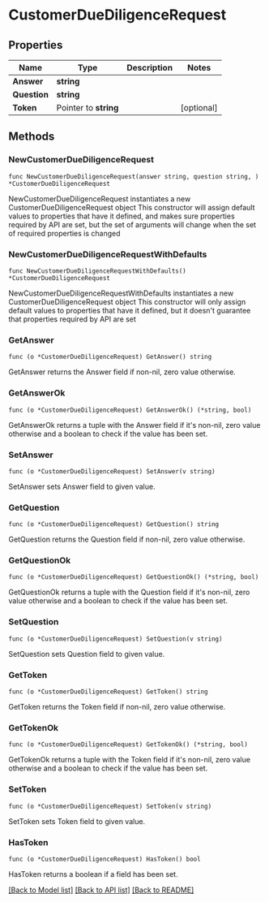 # CustomerDueDiligenceRequest

## Properties

Name | Type | Description | Notes
------------ | ------------- | ------------- | -------------
**Answer** | **string** |  | 
**Question** | **string** |  | 
**Token** | Pointer to **string** |  | [optional] 

## Methods

### NewCustomerDueDiligenceRequest

`func NewCustomerDueDiligenceRequest(answer string, question string, ) *CustomerDueDiligenceRequest`

NewCustomerDueDiligenceRequest instantiates a new CustomerDueDiligenceRequest object
This constructor will assign default values to properties that have it defined,
and makes sure properties required by API are set, but the set of arguments
will change when the set of required properties is changed

### NewCustomerDueDiligenceRequestWithDefaults

`func NewCustomerDueDiligenceRequestWithDefaults() *CustomerDueDiligenceRequest`

NewCustomerDueDiligenceRequestWithDefaults instantiates a new CustomerDueDiligenceRequest object
This constructor will only assign default values to properties that have it defined,
but it doesn't guarantee that properties required by API are set

### GetAnswer

`func (o *CustomerDueDiligenceRequest) GetAnswer() string`

GetAnswer returns the Answer field if non-nil, zero value otherwise.

### GetAnswerOk

`func (o *CustomerDueDiligenceRequest) GetAnswerOk() (*string, bool)`

GetAnswerOk returns a tuple with the Answer field if it's non-nil, zero value otherwise
and a boolean to check if the value has been set.

### SetAnswer

`func (o *CustomerDueDiligenceRequest) SetAnswer(v string)`

SetAnswer sets Answer field to given value.


### GetQuestion

`func (o *CustomerDueDiligenceRequest) GetQuestion() string`

GetQuestion returns the Question field if non-nil, zero value otherwise.

### GetQuestionOk

`func (o *CustomerDueDiligenceRequest) GetQuestionOk() (*string, bool)`

GetQuestionOk returns a tuple with the Question field if it's non-nil, zero value otherwise
and a boolean to check if the value has been set.

### SetQuestion

`func (o *CustomerDueDiligenceRequest) SetQuestion(v string)`

SetQuestion sets Question field to given value.


### GetToken

`func (o *CustomerDueDiligenceRequest) GetToken() string`

GetToken returns the Token field if non-nil, zero value otherwise.

### GetTokenOk

`func (o *CustomerDueDiligenceRequest) GetTokenOk() (*string, bool)`

GetTokenOk returns a tuple with the Token field if it's non-nil, zero value otherwise
and a boolean to check if the value has been set.

### SetToken

`func (o *CustomerDueDiligenceRequest) SetToken(v string)`

SetToken sets Token field to given value.

### HasToken

`func (o *CustomerDueDiligenceRequest) HasToken() bool`

HasToken returns a boolean if a field has been set.


[[Back to Model list]](../README.md#documentation-for-models) [[Back to API list]](../README.md#documentation-for-api-endpoints) [[Back to README]](../README.md)


